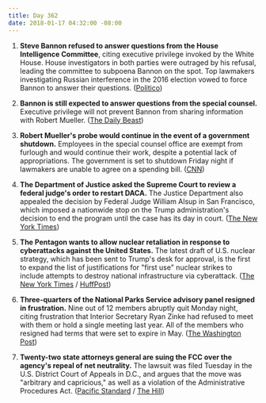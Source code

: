 ```yaml
---
title: Day 362
date: 2018-01-17 04:32:00 -08:00
---
```


1. **Steve Bannon refused to answer questions from the House Intelligence Committee**, citing executive privilege invoked by the White House. House investigators in both parties were outraged by his refusal, leading the committee to subpoena Bannon on the spot. Top lawmakers investigating Russian interference in the 2016 election vowed to force Bannon to answer their questions. ([Politico](https://www.politico.com/story/2018/01/16/steve-bannon-congress-testimony-subpoena-341492))

2. **Bannon is still expected to answer questions from the special counsel.** Executive privilege will not prevent Bannon from sharing information with Robert Mueller.  ([The Daily Beast](https://www.thedailybeast.com/steve-bannon-will-tell-all-to-robert-mueller-source-says))

3. **Robert Mueller's probe would continue in the event of a government shutdown.** Employees in the special counsel office are exempt from furlough and would continue their work, despite a potential lack of appropriations. The government is set to shutdown Friday night if lawmakers are unable to agree on a spending bill. ([CNN](http://www.cnn.com/2018/01/16/politics/justice-department-special-counsel-shutdown/index.html))

4. **The Department of Justice asked the Supreme Court to review a federal judge's order to restart DACA.** The Justice Department also appealed the decision by Federal Judge William Alsup in San Francisco, which imposed a nationwide stop on the Trump administration's decision to end the program until the case has its day in court. ([The New York Times](https://www.nytimes.com/2018/01/16/us/politics/trump-administration-daca-appeal-supreme-court.html))

5. **The Pentagon wants to allow nuclear retaliation in response to cyberattacks against the United States.** The latest draft of U.S. nuclear strategy, which has been sent to Trump's desk for approval, is the first to expand the list of justifications for "first use" nuclear strikes to include attempts to destroy national infrastructure via cyberattack. ([The New York Times](https://www.nytimes.com/2018/01/16/us/politics/pentagon-nuclear-review-cyberattack-trump.html) / [HuffPost](https://www.huffingtonpost.com/entry/trump-nuclear-posture-review-2018_us_5a4d4773e4b06d1621bce4c5))

6. **Three-quarters of the National Parks Service advisory panel resigned in frustration.** Nine out of 12 members abruptly quit Monday night, citing frustration that Interior Secretary Ryan Zinke had refused to meet with them or hold a single meeting last year. All of the members who resigned had terms that were set to expire in May. ([The Washington Post](https://www.washingtonpost.com/national/health-science/nearly-all-members-of-national-park-service-advisory-panel-resign-in-frustration/2018/01/16/b322ef5e-fae3-11e7-ad8c-ecbb62019393_story.html?utm_term=.c56df61a5735))

7. **Twenty-two state attorneys general are suing the FCC over the agency's repeal of net neutrality.** The lawsuit was filed Tuesday in the U.S. District Court of Appeals in D.C., and argues that the move was "arbitrary and capricious," as well as a violation of the Administrative Procedures Act. ([Pacific Standard](https://psmag.com/news/22-attorneys-general-sue-fcc-over-net-neutrality-repeal) / [The Hill](http://thehill.com/policy/technology/369203-states-sue-fcc-over-net-neutrality-repeal))